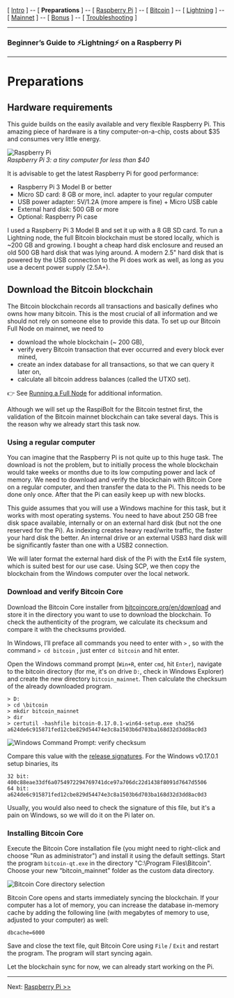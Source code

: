 [ [Intro](README.md) ] -- [ **Preparations** ] -- [ [Raspberry Pi](raspibolt_20_pi.md) ] -- [ [Bitcoin](raspibolt_30_bitcoin.md) ] -- [ [Lightning](raspibolt_40_lnd.md) ] -- [ [Mainnet](raspibolt_50_mainnet.md) ] -- [ [Bonus](raspibolt_60_bonus.md) ] -- [ [Troubleshooting](raspibolt_70_troubleshooting.md) ]

-------
### Beginner’s Guide to ️⚡Lightning️⚡ on a Raspberry Pi
--------

# Preparations

## Hardware requirements
This guide builds on the easily available and very flexible Raspberry Pi. This amazing piece of hardware is a tiny computer-on-a-chip, costs about $35 and consumes very little energy.

![Raspberry Pi](images/10_raspberrypi_hardware.png)  
*Raspberry Pi 3: a tiny computer for less than $40*

It is advisable to get the latest Raspberry Pi for good performance:
* Raspberry Pi 3 Model B or better
* Micro SD card: 8 GB or more, incl. adapter to your regular computer
* USB power adapter: 5V/1.2A (more ampere is fine) + Micro USB cable
* External hard disk: 500 GB or more
* Optional: Raspberry Pi case

I used a Raspberry Pi 3 Model B and set it up with a 8 GB SD card. To run a Lightning node, the full Bitcoin blockchain must be stored locally, which is ~200 GB and growing. I bought a cheap hard disk enclosure and reused an old 500 GB hard disk that was lying around. A modern 2.5" hard disk that is powered by the USB connection to the Pi does work as well, as long as you use a decent power supply (2.5A+).

## Download the Bitcoin blockchain
The Bitcoin blockchain records all transactions and basically defines who owns how many bitcoin. This is the most crucial of all information and we should not rely on someone else to provide this data. To set up our Bitcoin Full Node on mainnet, we need to

* download the whole blockchain (~ 200 GB),
* verify every Bitcoin transaction that ever occurred and every block ever mined,
* create an index database for all transactions, so that we can query it later on,
* calculate all bitcoin address balances (called the UTXO set).

:point_right: See [Running a Full Node](https://bitcoin.org/en/full-node) for additional information.

Although we will set up the RaspiBolt for the Bitcoin testnet first, the validation of the Bitcoin mainnet blockchain can take several days. This is the reason why we already start this task now.

### Using a regular computer
You can imagine that the Raspberry Pi is not quite up to this huge task. The download is not the problem, but to initially process the whole blockchain would take weeks or months due to its low computing power and lack of memory. We need to download and verify the blockchain with Bitcoin Core on a regular computer, and then transfer the data to the Pi. This needs to be done only once. After that the Pi can easily keep up with new blocks.

This guide assumes that you will use a  Windows machine for this task, but it works with most operating systems. You need to have about 250 GB free disk space available, internally or on an external hard disk (but not the one reserved for the Pi). As indexing creates heavy read/write traffic, the faster your hard disk the better. An internal drive or an external USB3 hard disk will be significantly faster than one with a USB2 connection.

We will later format the external hard disk of the Pi with the Ext4 file system, which is suited best for our use case. Using SCP, we then copy the blockchain from the Windows computer over the local network.

### Download and verify Bitcoin Core
Download the Bitcoin Core installer from [bitcoincore.org/en/download](https://bitcoincore.org/en/download) and store it in the directory you want to use to download the blockchain. To check the authenticity of the program, we calculate its checksum and compare it with the checksums provided. 

In Windows, I’ll preface all commands you need to enter with `>` , so with the command `> cd bitcoin` , just enter `cd bitcoin` and hit enter.

Open the Windows command prompt (`Win+R`, enter `cmd`, hit `Enter`), navigate to the bitcoin directory (for me, it's on drive `D:`, check in Windows Explorer) and create the new directory `bitcoin_mainnet`. Then calculate the checksum of the already downloaded program.
```
> D:
> cd \bitcoin
> mkdir bitcoin_mainnet
> dir
> certutil -hashfile bitcoin-0.17.0.1-win64-setup.exe sha256
a624de6c915871fed12cbe829d54474e3c8a1503b6d703ba168d32d3dd8ac0d3
```
![Windows Command Prompt: verify checksum](images/10_blockchain_wincheck.png)

Compare this value with the [release signatures](https://bitcoin.org/bin/bitcoin-core-0.17.0.1/SHA256SUMS.asc). For the Windows v0.17.0.1 setup binaries, its
```
32 bit:  400c88eae33df6a0754972294769741dce97a706dc22d1438f8091d7647d5506
64 bit:  a624de6c915871fed12cbe829d54474e3c8a1503b6d703ba168d32d3dd8ac0d3
```
Usually, you would also need to check the signature of this file, but it's a pain on Windows, so we will do it on the Pi later on.

### Installing Bitcoin Core
Execute the Bitcoin Core installation file (you might need to right-click and choose "Run as administrator") and install it using the default settings. Start the program `bitcoin-qt.exe` in the directory "C:\Program Files\Bitcoin". Choose your new “bitcoin_mainnet” folder as the custom data directory.

![Bitcoin Core directory selection](images/10_bitcoinqt_directory.png)

Bitcoin Core opens and starts immediately syncing the blockchain. If your computer has a lot of memory, you can increase the database in-memory cache by adding the following line (with megabytes of memory to use, adjusted to your computer) as well:

```
dbcache=6000
```
Save and close the text file, quit Bitcoin Core using `File` / `Exit` and restart the program. The program will start syncing again. 

Let the blockchain sync for now, we can already start working on the Pi.

---
Next: [Raspberry Pi >>](raspibolt_20_pi.md)
